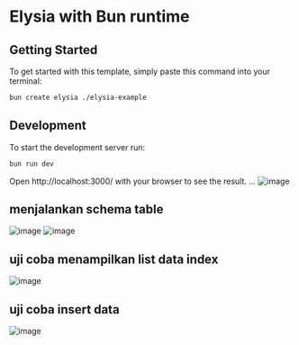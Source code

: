 # Elysia with Bun runtime

## Getting Started
To get started with this template, simply paste this command into your terminal:
```bash
bun create elysia ./elysia-example
```

## Development
To start the development server run:
```bash
bun run dev
```
Open http://localhost:3000/ with your browser to see the result.
...
![image](https://github.com/user-attachments/assets/e37941e0-8368-48c4-85da-2441c5b13776)

## menjalankan schema table
![image](https://github.com/user-attachments/assets/ebd6dd40-e92e-48fb-824c-1b30ebdd9d3f)
![image](https://github.com/user-attachments/assets/48eeed8a-3876-4a07-a0c9-036004d53dcb)

## uji coba menampilkan list data index
![image](https://github.com/user-attachments/assets/8e541e77-919c-446a-a591-05c4d241c32a)

## uji coba insert data
![image](https://github.com/user-attachments/assets/bea945a9-69f9-4aaa-969a-4513c2a67b3f)
